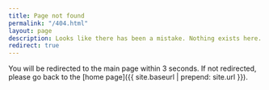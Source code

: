 ```yaml
---
title: Page not found
permalink: "/404.html"
layout: page
description: Looks like there has been a mistake. Nothing exists here.
redirect: true
---
```


You will be redirected to the main page within 3 seconds. If not redirected, please go back to the [home page]({{ site.baseurl | prepend: site.url }}).
